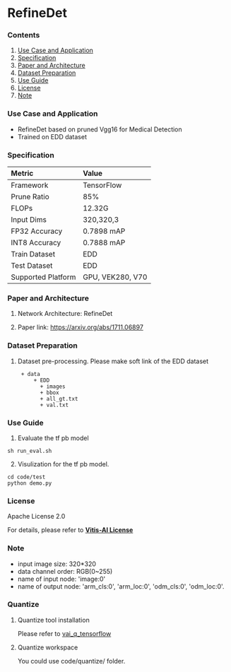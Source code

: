 # RefineDet


### Contents
1. [Use Case and Application](#Use-Case-and-Application)
2. [Specification](#Specification)
3. [Paper and Architecture](#Paper-and-Architecture)
4. [Dataset Preparation](#Dataset-Preparation)
5. [Use Guide](#Use-Guide)
6. [License](#License)
7. [Note](#Note)


### Use Case and Application

   - RefineDet based on pruned Vgg16 for Medical Detection
   - Trained on EDD dataset 
   
### Specification

| Metric             | Value                                   |
| :----------------- | :-------------------------------------- |
| Framework          | TensorFlow                              |
| Prune Ratio        | 85%                                     |
| FLOPs              | 12.32G                                  |
| Input Dims         | 320,320,3                               |
| FP32 Accuracy      | 0.7898 mAP                              |
| INT8 Accuracy      | 0.7888 mAP                              |
| Train Dataset      | EDD                                     |
| Test Dataset       | EDD                                     |
| Supported Platform | GPU, VEK280, V70                        |
  

### Paper and Architecture 

1. Network Architecture: RefineDet

2. Paper link: https://arxiv.org/abs/1711.06897
  
  
### Dataset Preparation

1. Dataset pre-processing.
   Please make soft link of the EDD dataset

   ```
    + data
        + EDD
          + images
          + bbox
          + all_gt.txt
          + val.txt
   ```

### Use Guide

1. Evaluate the tf pb model
```shell
sh run_eval.sh
```

2. Visulization for the tf pb model.
```shell
cd code/test
python demo.py
```

### License

Apache License 2.0

For details, please refer to **[Vitis-AI License](https://github.com/Xilinx/Vitis-AI/blob/master/LICENSE)**


### Note

* input image size: 320\*320 
* data channel order: RGB(0~255)    
* name of input node: 'image:0'
* name of output node: 'arm_cls:0', 'arm_loc:0', 'odm_cls:0', 'odm_loc:0'.


### Quantize

1. Quantize tool installation

   Please refer to [vai_q_tensorflow](../../../src/vai_quantizer/vai_q_tensorflow1.x)
  
2. Quantize workspace

   You could use code/quantize/ folder.
   